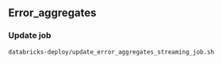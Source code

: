 ## Error_aggregates
### Update job
```bash
databricks-deploy/update_error_aggregates_streaming_job.sh
```

